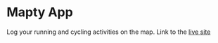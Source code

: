 # Mapty App

Log your running and cycling activities on the map.
Link to the [live site](https://mapty-app-nikhil.netlify.app/)
